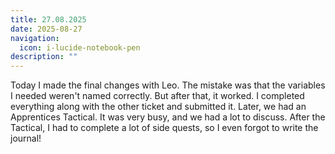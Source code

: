 ```yaml
---
title: 27.08.2025
date: 2025-08-27
navigation:
  icon: i-lucide-notebook-pen
description: ""
---
```


Today I made the final changes with Leo. The mistake was that the variables I needed weren't named correctly. But after that, it worked. I completed everything along with the other ticket and submitted it. Later, we had an Apprentices Tactical. It was very busy, and we had a lot to discuss. After the Tactical, I had to complete a lot of side quests, so I even forgot to write the journal!